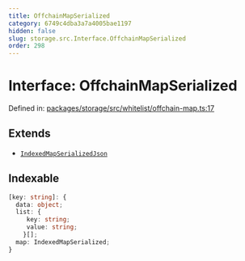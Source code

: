 ```yaml
---
title: OffchainMapSerialized
category: 6749c4dba3a7a4005bae1197
hidden: false
slug: storage.src.Interface.OffchainMapSerialized
order: 298
---
```


# Interface: OffchainMapSerialized

Defined in: [packages/storage/src/whitelist/offchain-map.ts:17](https://github.com/zkcloudworker/minatokens-lib/blob/main/packages/storage/src/whitelist/offchain-map.ts#L17)

## Extends

- [`IndexedMapSerializedJson`](storagesrctypealiasindexedmapserializedjson)

## Indexable

```ts
[key: string]: {
  data: object;
  list: {
     key: string;
     value: string;
    }[];
  map: IndexedMapSerialized;
}
```
